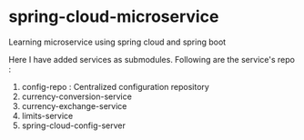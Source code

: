 # spring-cloud-microservice
Learning microservice using spring cloud and spring boot

Here I have added services as submodules. Following are the service's repo :
1. config-repo : Centralized configuration repository
2. currency-conversion-service
3. currency-exchange-service 
4. limits-service
5. spring-cloud-config-server
